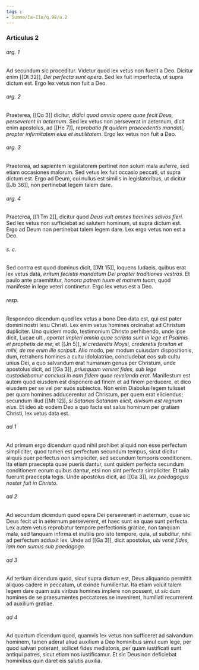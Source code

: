 ```yaml
---
tags : 
- Summa/Ia-IIæ/q.98/a.2
---
```


### Articulus 2

###### arg. 1
Ad secundum sic proceditur. Videtur quod lex vetus non fuerit a Deo. Dicitur enim [[Dt 32]], *Dei perfecta sunt opera*. Sed lex fuit imperfecta, ut supra dictum est. Ergo lex vetus non fuit a Deo.

###### arg. 2
Praeterea, [[Qo 3]] dicitur, *didici quod omnia opera quae fecit Deus, perseverent in aeternum*. Sed lex vetus non perseverat in aeternum, dicit enim apostolus, ad [[He 7]], *reprobatio fit quidem praecedentis mandati, propter infirmitatem eius et inutilitatem*. Ergo lex vetus non fuit a Deo.

###### arg. 3
Praeterea, ad sapientem legislatorem pertinet non solum mala auferre, sed etiam occasiones malorum. Sed vetus lex fuit occasio peccati, ut supra dictum est. Ergo ad Deum, cui nullus est similis in legislatoribus, ut dicitur [[Jb 36]], non pertinebat legem talem dare.

###### arg. 4
Praeterea, [[1 Tm 2]], dicitur quod *Deus vult omnes homines salvos fieri*. Sed lex vetus non sufficiebat ad salutem hominum, ut supra dictum est. Ergo ad Deum non pertinebat talem legem dare. Lex ergo vetus non est a Deo.

###### s. c.
Sed contra est quod dominus dicit, [[Mt 15]], loquens Iudaeis, quibus erat lex vetus data, *irritum fecistis mandatum Dei propter traditiones vestras*. Et paulo ante praemittitur, *honora patrem tuum et matrem tuam*, quod manifeste in lege veteri continetur. Ergo lex vetus est a Deo.

###### resp.
Respondeo dicendum quod lex vetus a bono Deo data est, qui est pater domini nostri Iesu Christi. Lex enim vetus homines ordinabat ad Christum dupliciter. Uno quidem modo, testimonium Christo perhibendo, unde ipse dicit, Lucae ult., *oportet impleri omnia quae scripta sunt in lege et Psalmis et prophetis de me*; et [[Jn 5]], *si crederetis Moysi, crederetis forsitan et mihi, de me enim ille scripsit*. Alio modo, per modum cuiusdam dispositionis, dum, retrahens homines a cultu idololatriae, concludebat eos sub cultu unius Dei, a quo salvandum erat humanum genus per Christum, unde apostolus dicit, ad [[Ga 3]], *priusquam veniret fides, sub lege custodiebamur conclusi in eam fidem quae revelanda erat*. Manifestum est autem quod eiusdem est disponere ad finem et ad finem perducere, et dico eiusdem per se vel per suos subiectos. Non enim Diabolus legem tulisset per quam homines adducerentur ad Christum, per quem erat eiiciendus; secundum illud [[Mt 12]], *si Satanas Satanam eiicit, divisum est regnum eius*. Et ideo ab eodem Deo a quo facta est salus hominum per gratiam Christi, lex vetus data est.

###### ad 1
Ad primum ergo dicendum quod nihil prohibet aliquid non esse perfectum simpliciter, quod tamen est perfectum secundum tempus, sicut dicitur aliquis puer perfectus non simpliciter, sed secundum temporis conditionem. Ita etiam praecepta quae pueris dantur, sunt quidem perfecta secundum conditionem eorum quibus dantur, etsi non sint perfecta simpliciter. Et talia fuerunt praecepta legis. Unde apostolus dicit, ad [[Ga 3]], *lex paedagogus noster fuit in Christo*.

###### ad 2
Ad secundum dicendum quod opera Dei perseverant in aeternum, quae sic Deus fecit ut in aeternum perseverent, et haec sunt ea quae sunt perfecta. Lex autem vetus reprobatur tempore perfectionis gratiae, non tanquam mala, sed tanquam infirma et inutilis pro isto tempore, quia, ut subditur, nihil ad perfectum adduxit lex. Unde ad [[Ga 3]], dicit apostolus, *ubi venit fides, iam non sumus sub paedagogo*.

###### ad 3
Ad tertium dicendum quod, sicut supra dictum est, Deus aliquando permittit aliquos cadere in peccatum, ut exinde humilientur. Ita etiam voluit talem legem dare quam suis viribus homines implere non possent, ut sic dum homines de se praesumentes peccatores se invenirent, humiliati recurrerent ad auxilium gratiae.

###### ad 4
Ad quartum dicendum quod, quamvis lex vetus non sufficeret ad salvandum hominem, tamen aderat aliud auxilium a Deo hominibus simul cum lege, per quod salvari poterant, scilicet fides mediatoris, per quam iustificati sunt antiqui patres, sicut etiam nos iustificamur. Et sic Deus non deficiebat hominibus quin daret eis salutis auxilia.

